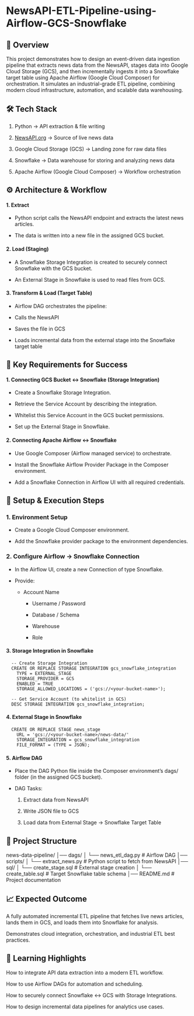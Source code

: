 # NewsAPI-ETL-Pipeline-using-Airflow-GCS-Snowflake
## 🔎 Overview
  This project demonstrates how to design an event-driven data ingestion pipeline that extracts news data from the NewsAPI, stages data into Google Cloud Storage (GCS), and then incrementally ingests it into a     Snowflake target table using Apache Airflow (Google Cloud Composer) for orchestration.
  It simulates an industrial-grade ETL pipeline, combining modern cloud infrastructure, automation, and scalable data warehousing.

## 🛠️ Tech Stack
1. Python → API extraction & file writing
    
    
2. [NewsAPI.org](https://newsapi.org/) → Source of live news data
    
    
3. Google Cloud Storage (GCS) → Landing zone for raw data files
    
    
4. Snowflake → Data warehouse for storing and analyzing news data
    
    
5. Apache Airflow (Google Cloud Composer) → Workflow orchestration
    


## ⚙️ Architecture & Workflow
#### 1. Extract


* Python script calls the NewsAPI endpoint and extracts the latest news articles.


* The data is written into a new file in the assigned GCS bucket.


#### 2. Load (Staging)


  * A Snowflake Storage Integration is created to securely connect Snowflake with the GCS bucket.
  
  
  * An External Stage in Snowflake is used to read files from GCS.
  
  
#### 3. Transform & Load (Target Table)
  
  
  * Airflow DAG orchestrates the pipeline:
  
  
  * Calls the NewsAPI
  
  
  * Saves the file in GCS
  
  
  * Loads incremental data from the external stage into the Snowflake target table



## 🔑 Key Requirements for Success
#### 1. Connecting GCS Bucket ↔ Snowflake (Storage Integration)
   * Create a Snowflake Storage Integration.


  * Retrieve the Service Account by describing the integration.


  * Whitelist this Service Account in the GCS bucket permissions.


  * Set up the External Stage in Snowflake.


#### 2. Connecting Apache Airflow ↔ Snowflake
   * Use Google Composer (Airflow managed service) to orchestrate.


   * Install the Snowflake Airflow Provider Package in the Composer environment.


   * Add a Snowflake Connection in Airflow UI with all required credentials.



## 🚀 Setup & Execution Steps
### 1. Environment Setup
  * Create a Google Cloud Composer environment.


  * Add the Snowflake provider package to the environment dependencies.


### 2. Configure Airflow → Snowflake Connection
  * In the Airflow UI, create a new Connection of type Snowflake.


* Provide:


  - Account Name


    - Username / Password


    - Database / Schema


    - Warehouse


    - Role


#### 3. Storage Integration in Snowflake
      -- Create Storage Integration
      CREATE OR REPLACE STORAGE INTEGRATION gcs_snowflake_integration
        TYPE = EXTERNAL_STAGE
        STORAGE_PROVIDER = GCS
        ENABLED = TRUE
        STORAGE_ALLOWED_LOCATIONS = ('gcs://<your-bucket-name>');
      
      -- Get Service Account (to whitelist in GCS)
      DESC STORAGE INTEGRATION gcs_snowflake_integration;

#### 4. External Stage in Snowflake
      CREATE OR REPLACE STAGE news_stage
        URL = 'gcs://<your-bucket-name>/news-data/'
        STORAGE_INTEGRATION = gcs_snowflake_integration
        FILE_FORMAT = (TYPE = JSON);

#### 5. Airflow DAG
  - Place the DAG Python file inside the Composer environment’s dags/ folder (in the assigned GCS bucket).


- DAG Tasks:


  1. Extract data from NewsAPI


  2. Write JSON file to GCS


  3. Load data from External Stage → Snowflake Target Table



## 📂 Project Structure
news-data-pipeline/
│── dags/
│   └── news_etl_dag.py         # Airflow DAG
│── scripts/
│   └── extract_news.py         # Python script to fetch from NewsAPI
│── sql/
│   └── create_stage.sql        # External stage creation
│   └── create_table.sql        # Target Snowflake table schema
│── README.md                   # Project documentation


## 📈 Expected Outcome
A fully automated incremental ETL pipeline that fetches live news articles, lands them in GCS, and loads them into Snowflake for analysis.


Demonstrates cloud integration, orchestration, and industrial ETL best practices.



## 🌟 Learning Highlights
How to integrate API data extraction into a modern ETL workflow.


How to use Airflow DAGs for automation and scheduling.


How to securely connect Snowflake ↔ GCS with Storage Integrations.


How to design incremental data pipelines for analytics use cases.
